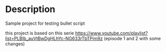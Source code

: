 # Description

Sample project for testing bullet script

this project is based on this serie https://www.youtube.com/playlist?list=PLBIb_auVtBwDgHLhYc-NG633rTbTPim9z (episode 1 and 2 with some changes)